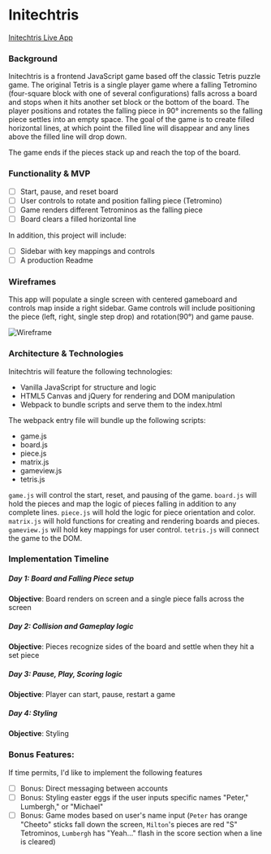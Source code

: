 # Initechtris
[Initechtris Live App](https://calb3ars.github.io/tetris-Initechtris/)<br />

### Background
Initechtris is a frontend JavaScript game based off the classic Tetris puzzle game. The original Tetris is a single player game where a falling Tetromino (four-square block with one of several configurations) falls across a board and stops when it hits another set block or the bottom of the board. The player positions and rotates the falling piece in 90&deg; increments so the falling piece settles into an empty space. The goal of the game is to create filled horizontal lines, at which point the filled line will disappear and any lines above the filled line will drop down.

The game ends if the pieces stack up and reach the top of the board.

### Functionality & MVP
- [ ] Start, pause, and reset board
- [ ] User controls to rotate and position falling piece (Tetromino)
- [ ] Game renders different Tetrominos as the falling piece
- [ ] Board clears a filled horizontal line

In addition, this project will include:
- [ ] Sidebar with key mappings and controls
- [ ] A production Readme

### Wireframes
This app will populate a single screen with centered gameboard and controls map inside a right sidebar. Game controls will include positioning the piece (left, right, single step drop) and rotation(90&deg;) and game pause.

![Wireframe](http://res.cloudinary.com/calb3ars/image/upload/v1490579978/Initechtris_gwhug8.jpg)

### Architecture & Technologies
Initechtris will feature the following technologies:
* Vanilla JavaScript for structure and logic
* HTML5 Canvas and jQuery for rendering and DOM manipulation
* Webpack to bundle scripts and serve them to the index.html

The webpack entry file will bundle up the following scripts:
  * game.js
  * board.js
  * piece.js
  * matrix.js
  * gameview.js
  * tetris.js

`game.js` will control the start, reset, and pausing of the game.
`board.js` will hold the pieces and map the logic of pieces falling in addition to any complete lines.
`piece.js` will hold the logic for piece orientation and color.
`matrix.js` will hold functions for creating and rendering boards and pieces.
`gameview.js` will hold key mappings for user control.
`tetris.js` will connect the game to the DOM.

### Implementation Timeline
##### Day 1: Board and Falling Piece setup
**Objective**: Board renders on screen and a single piece falls across the screen
##### Day 2: Collision and Gameplay logic
**Objective**: Pieces recognize sides of the board and settle when they hit a set piece
##### Day 3: Pause, Play, Scoring logic
**Objective**: Player can start, pause, restart a game
##### Day 4: Styling
**Objective**: Styling

### Bonus Features:
If time permits, I'd like to implement the following features
- [ ] Bonus: Direct messaging between accounts
- [ ] Bonus: Styling easter eggs if the user inputs specific names "Peter," Lumbergh," or "Michael"
- [ ] Bonus: Game modes based on user's name input (`Peter` has orange "Cheeto" sticks fall down the screen, `Milton`'s pieces are red "S" Tetrominos, `Lumbergh` has "Yeah..." flash in the score section when a line is cleared)
